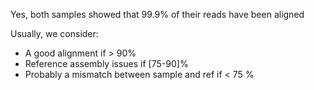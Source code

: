Yes, both samples showed that 99.9% of their reads have been aligned


Usually, we consider: 
 
   - A good alignment if > 90%
   - Reference assembly issues if [75-90]%
   - Probably a mismatch between sample and ref if < 75 %
